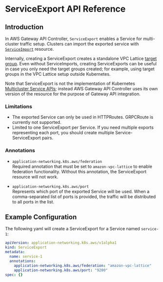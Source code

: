# ServiceExport API Reference

## Introduction

In AWS Gateway API Controller, `ServiceExport` enables a Service for multi-cluster traffic setup.
Clusters can import the exported service with [`ServiceImport`](service-import.md) resource.

Internally, creating a ServiceExport creates a standalone VPC Lattice [target group](https://docs.aws.amazon.com/vpc-lattice/latest/ug/target-groups.html).
Even without ServiceImports, creating ServiceExports can be useful in case you only need the target groups created;
for example, using target groups in the VPC Lattice setup outside Kubernetes.

Note that ServiceExport is not the implementation of Kubernetes [Multicluster Service APIs](https://multicluster.sigs.k8s.io/concepts/multicluster-services-api/);
instead AWS Gateway API Controller uses its own version of the resource for the purpose of Gateway API integration.


### Limitations
* The exported Service can only be used in HTTPRoutes. GRPCRoute is currently not supported.
* Limited to one ServiceExport per Service. If you need multiple exports representing each port,
  you should create multiple Service-ServiceExport pairs.

### Annotations

* `application-networking.k8s.aws/federation`  
  Required annotation that must be set to `amazon-vpc-lattice` to enable federation functionality.
  Without this annotation, the ServiceExport resource will not work.

* `application-networking.k8s.aws/port`  
  Represents which port of the exported Service will be used.
  When a comma-separated list of ports is provided, the traffic will be distributed to all ports in the list.

## Example Configuration

The following yaml will create a ServiceExport for a Service named `service-1`:
```yaml
apiVersion: application-networking.k8s.aws/v1alpha1
kind: ServiceExport
metadata:
  name: service-1
  annotations:
    application-networking.k8s.aws/federation: "amazon-vpc-lattice"
    application-networking.k8s.aws/port: "9200"
spec: {}
```

